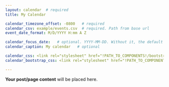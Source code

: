 ```yaml
---
layout: calendar  # required
title: My Calendar

calendar_timezone_offset: -0800   # required
calendar_csv: example/events.csv  # required. Path from base url
event_date_format: M/D/YYYY H:mm A Z

calendar_focus_date:   # optional. YYYY-MM-DD. Without it, the default is today - 2016-01-06
calendar_caption: My calendar   # optional

calendar_css: <link rel="stylesheet" href="!PATH_TO_COMPONENTS!/bootstrap-calendar/css/calendar.css">
calendar_bootstrap_css: <link rel="stylesheet" href="!PATH_TO_COMPONENTS!/bootstrap/css/bootstrap.css">

---
```


**Your post/page content** will be placed here.
